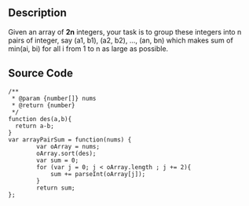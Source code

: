 ## Description

Given an array of **2n** integers, your task is to group these integers into n pairs of integer, say (a1, b1), (a2, b2), ..., (an, bn) which makes sum of min(ai, bi) for all i from 1 to n as large as possible.

## Source Code
```
/**
 * @param {number[]} nums
 * @return {number}
 */
function des(a,b){
  return a-b;
}
var arrayPairSum = function(nums) {
	    var oArray = nums;
	    oArray.sort(des);
	    var sum = 0;
	    for (var j = 0; j < oArray.length ; j += 2){
	        sum += parseInt(oArray[j]);
	    }
	    return sum;
};
```